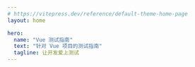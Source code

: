 ```yaml
---
# https://vitepress.dev/reference/default-theme-home-page
layout: home

hero:
  name: "Vue 测试指南"
  text: "针对 Vue 项目的测试指南"
  tagline: 让开发爱上测试
---
```


